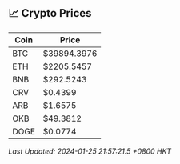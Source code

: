 ## 📈 Crypto Prices

| Coin | Price |
| ---- | ----- |
| BTC | $39894.3976 |
| ETH | $2205.5457 |
| BNB | $292.5243 |
| CRV | $0.4399 |
| ARB | $1.6575 |
| OKB | $49.3812 |
| DOGE | $0.0774 |

_Last Updated: 2024-01-25 21:57:21.5 +0800 HKT_